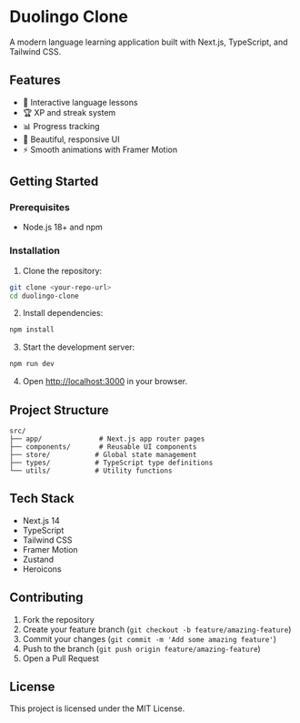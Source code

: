 # Duolingo Clone

A modern language learning application built with Next.js, TypeScript, and Tailwind CSS.

## Features

- 🎯 Interactive language lessons
- 🏆 XP and streak system
- 📊 Progress tracking
- 🎨 Beautiful, responsive UI
- ⚡ Smooth animations with Framer Motion

## Getting Started

### Prerequisites

- Node.js 18+ and npm

### Installation

1. Clone the repository:
```bash
git clone <your-repo-url>
cd duolingo-clone
```

2. Install dependencies:
```bash
npm install
```

3. Start the development server:
```bash
npm run dev
```

4. Open [http://localhost:3000](http://localhost:3000) in your browser.

## Project Structure

```
src/
├── app/              # Next.js app router pages
├── components/       # Reusable UI components
├── store/           # Global state management
├── types/           # TypeScript type definitions
└── utils/           # Utility functions
```

## Tech Stack

- Next.js 14
- TypeScript
- Tailwind CSS
- Framer Motion
- Zustand
- Heroicons

## Contributing

1. Fork the repository
2. Create your feature branch (`git checkout -b feature/amazing-feature`)
3. Commit your changes (`git commit -m 'Add some amazing feature'`)
4. Push to the branch (`git push origin feature/amazing-feature`)
5. Open a Pull Request

## License

This project is licensed under the MIT License. 